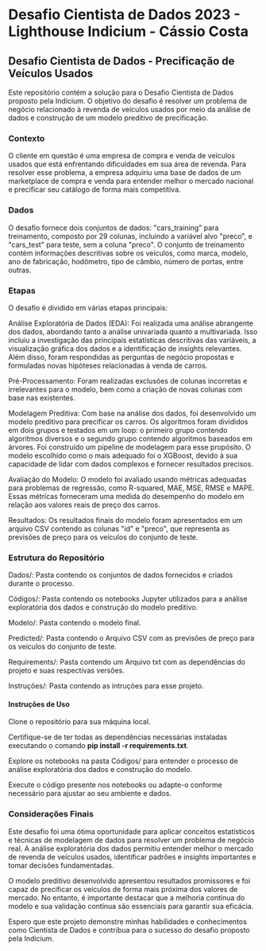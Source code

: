 # Desafio Cientista de Dados 2023 - Lighthouse Indicium - Cássio Costa

## Desafio Cientista de Dados - Precificação de Veículos Usados
Este repositório contém a solução para o Desafio Cientista de Dados proposto pela Indicium. O objetivo do desafio é resolver um problema de negócio relacionado à revenda de veículos usados por meio da análise de dados e construção de um modelo preditivo de precificação.

### Contexto
O cliente em questão é uma empresa de compra e venda de veículos usados que está enfrentando dificuldades em sua área de revenda. Para resolver esse problema, a empresa adquiriu uma base de dados de um marketplace de compra e venda para entender melhor o mercado nacional e precificar seu catálogo de forma mais competitiva.

### Dados
O desafio fornece dois conjuntos de dados: "cars_training" para treinamento, composto por 29 colunas, incluindo a variável alvo "preco", e "cars_test" para teste, sem a coluna "preco". O conjunto de treinamento contém informações descritivas sobre os veículos, como marca, modelo, ano de fabricação, hodômetro, tipo de câmbio, número de portas, entre outras.

### Etapas
O desafio é dividido em várias etapas principais:

Análise Exploratória de Dados (EDA): Foi realizada uma análise abrangente dos dados, abordando tanto a análise univariada quanto a multivariada. Isso incluiu a investigação das principais estatísticas descritivas das variáveis, a visualização gráfica dos dados e a identificação de insights relevantes. Além disso, foram respondidas as perguntas de negócio propostas e formuladas novas hipóteses relacionadas à venda de carros.

Pré-Processamento: Foram realizadas exclusões de colunas incorretas e irrelevantes para o modelo, bem como a criação de novas colunas com base nas existentes.

Modelagem Preditiva: Com base na análise dos dados, foi desenvolvido um modelo preditivo para precificar os carros. Os algoritmos foram divididos em dois grupos e testados em um loop: o primeiro grupo contendo algoritmos diversos e o segundo grupo contendo algoritmos baseados em árvores. Foi construído um pipeline de modelagem para esse propósito. O modelo escolhido como o mais adequado foi o XGBoost, devido à sua capacidade de lidar com dados complexos e fornecer resultados precisos.

Avaliação do Modelo: O modelo foi avaliado usando métricas adequadas para problemas de regressão, como R-squared, MAE, MSE, RMSE e MAPE. Essas métricas forneceram uma medida do desempenho do modelo em relação aos valores reais de preço dos carros.

Resultados: Os resultados finais do modelo foram apresentados em um arquivo CSV contendo as colunas "id" e "preco", que representa as previsões de preço para os veículos do conjunto de teste.

### Estrutura do Repositório
Dados/: Pasta contendo os conjuntos de dados fornecidos e criados durante o processo.

Códigos/: Pasta contendo os notebooks Jupyter utilizados para a análise exploratória dos dados e construção do modelo preditivo.

Modelo/: Pasta contendo o modelo final.

Predicted/: Pasta contendo o Arquivo CSV com as previsões de preço para os veículos do conjunto de teste.

Requirements/: Pasta contendo um Arquivo txt com as dependências do projeto e suas respectivas versões.

Instruções/: Pasta contendo as intruções para esse projeto.

#### Instruções de Uso
Clone o repositório para sua máquina local.

Certifique-se de ter todas as dependências necessárias instaladas executando o comando **pip install -r requirements.txt**.

Explore os notebooks na pasta Códigos/ para entender o processo de análise exploratória dos dados e construção do modelo.

Execute o código presente nos notebooks ou adapte-o conforme necessário para ajustar ao seu ambiente e dados.

### Considerações Finais
Este desafio foi uma ótima oportunidade para aplicar conceitos estatísticos e técnicas de modelagem de dados para resolver um problema de negócio real. A análise exploratória dos dados permitiu entender melhor o mercado de revenda de veículos usados, identificar padrões e insights importantes e tomar decisões fundamentadas.

O modelo preditivo desenvolvido apresentou resultados promissores e foi capaz de precificar os veículos de forma mais próxima dos valores de mercado. No entanto, é importante destacar que a melhoria contínua do modelo e sua validação contínua são essenciais para garantir sua eficácia.

Espero que este projeto demonstre minhas habilidades e conhecimentos como Cientista de Dados e contribua para o sucesso do desafio proposto pela Indicium.
